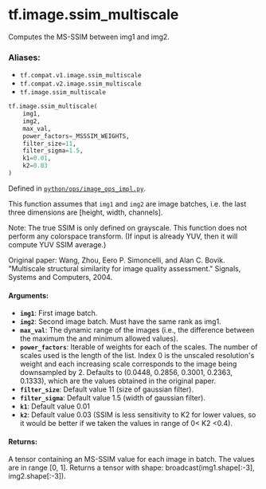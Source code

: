 <div itemscope itemtype="http://developers.google.com/ReferenceObject">
<meta itemprop="name" content="tf.image.ssim_multiscale" />
<meta itemprop="path" content="Stable" />
</div>

# tf.image.ssim_multiscale

Computes the MS-SSIM between img1 and img2.

### Aliases:

* `tf.compat.v1.image.ssim_multiscale`
* `tf.compat.v2.image.ssim_multiscale`
* `tf.image.ssim_multiscale`

``` python
tf.image.ssim_multiscale(
    img1,
    img2,
    max_val,
    power_factors=_MSSSIM_WEIGHTS,
    filter_size=11,
    filter_sigma=1.5,
    k1=0.01,
    k2=0.03
)
```



Defined in [`python/ops/image_ops_impl.py`](/code/stable/tensorflow/python/ops/image_ops_impl.py).

<!-- Placeholder for "Used in" -->

This function assumes that `img1` and `img2` are image batches, i.e. the last
three dimensions are [height, width, channels].

Note: The true SSIM is only defined on grayscale.  This function does not
perform any colorspace transform.  (If input is already YUV, then it will
compute YUV SSIM average.)

Original paper: Wang, Zhou, Eero P. Simoncelli, and Alan C. Bovik. "Multiscale
structural similarity for image quality assessment." Signals, Systems and
Computers, 2004.

#### Arguments:


* <b>`img1`</b>: First image batch.
* <b>`img2`</b>: Second image batch. Must have the same rank as img1.
* <b>`max_val`</b>: The dynamic range of the images (i.e., the difference between the
  maximum the and minimum allowed values).
* <b>`power_factors`</b>: Iterable of weights for each of the scales. The number of
  scales used is the length of the list. Index 0 is the unscaled
  resolution's weight and each increasing scale corresponds to the image
  being downsampled by 2.  Defaults to (0.0448, 0.2856, 0.3001, 0.2363,
  0.1333), which are the values obtained in the original paper.
* <b>`filter_size`</b>: Default value 11 (size of gaussian filter).
* <b>`filter_sigma`</b>: Default value 1.5 (width of gaussian filter).
* <b>`k1`</b>: Default value 0.01
* <b>`k2`</b>: Default value 0.03 (SSIM is less sensitivity to K2 for lower values, so
  it would be better if we taken the values in range of 0< K2 <0.4).


#### Returns:

A tensor containing an MS-SSIM value for each image in batch.  The values
are in range [0, 1].  Returns a tensor with shape:
broadcast(img1.shape[:-3], img2.shape[:-3]).
